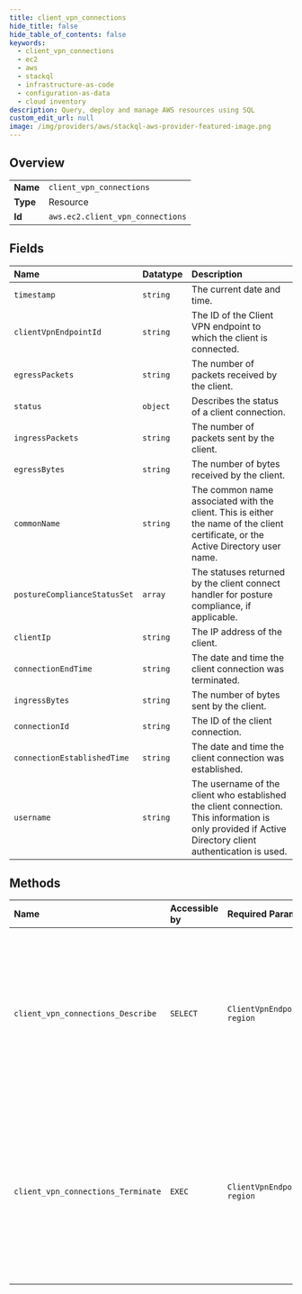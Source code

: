 ```yaml
---
title: client_vpn_connections
hide_title: false
hide_table_of_contents: false
keywords:
  - client_vpn_connections
  - ec2
  - aws    
  - stackql
  - infrastructure-as-code
  - configuration-as-data
  - cloud inventory
description: Query, deploy and manage AWS resources using SQL
custom_edit_url: null
image: /img/providers/aws/stackql-aws-provider-featured-image.png
---
```

  
    

## Overview
<table><tbody>
<tr><td><b>Name</b></td><td><code>client_vpn_connections</code></td></tr>
<tr><td><b>Type</b></td><td>Resource</td></tr>
<tr><td><b>Id</b></td><td><code>aws.ec2.client_vpn_connections</code></td></tr>
</tbody></table>

## Fields
| Name | Datatype | Description |
|:-----|:---------|:------------|
| `timestamp` | `string` | The current date and time. |
| `clientVpnEndpointId` | `string` | The ID of the Client VPN endpoint to which the client is connected. |
| `egressPackets` | `string` | The number of packets received by the client. |
| `status` | `object` | Describes the status of a client connection. |
| `ingressPackets` | `string` | The number of packets sent by the client. |
| `egressBytes` | `string` | The number of bytes received by the client. |
| `commonName` | `string` | The common name associated with the client. This is either the name of the client certificate, or the Active Directory user name. |
| `postureComplianceStatusSet` | `array` | The statuses returned by the client connect handler for posture compliance, if applicable. |
| `clientIp` | `string` | The IP address of the client. |
| `connectionEndTime` | `string` | The date and time the client connection was terminated. |
| `ingressBytes` | `string` | The number of bytes sent by the client. |
| `connectionId` | `string` | The ID of the client connection. |
| `connectionEstablishedTime` | `string` | The date and time the client connection was established. |
| `username` | `string` | The username of the client who established the client connection. This information is only provided if Active Directory client authentication is used. |
## Methods
| Name | Accessible by | Required Params | Description |
|:-----|:--------------|:----------------|:------------|
| `client_vpn_connections_Describe` | `SELECT` | `ClientVpnEndpointId, region` | Describes active client connections and connections that have been terminated within the last 60 minutes for the specified Client VPN endpoint. |
| `client_vpn_connections_Terminate` | `EXEC` | `ClientVpnEndpointId, region` | Terminates active Client VPN endpoint connections. This action can be used to terminate a specific client connection, or up to five connections established by a specific user. |
